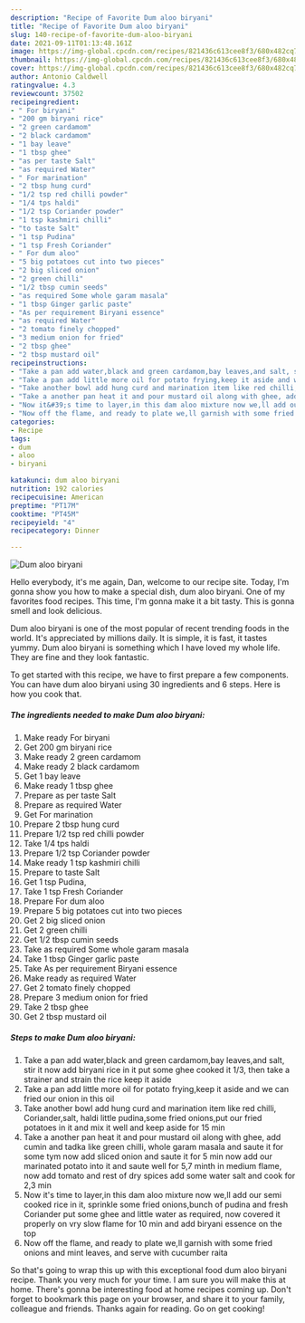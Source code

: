 ```yaml
---
description: "Recipe of Favorite Dum aloo biryani"
title: "Recipe of Favorite Dum aloo biryani"
slug: 140-recipe-of-favorite-dum-aloo-biryani
date: 2021-09-11T01:13:48.161Z
image: https://img-global.cpcdn.com/recipes/821436c613cee8f3/680x482cq70/dum-aloo-biryani-recipe-main-photo.jpg
thumbnail: https://img-global.cpcdn.com/recipes/821436c613cee8f3/680x482cq70/dum-aloo-biryani-recipe-main-photo.jpg
cover: https://img-global.cpcdn.com/recipes/821436c613cee8f3/680x482cq70/dum-aloo-biryani-recipe-main-photo.jpg
author: Antonio Caldwell
ratingvalue: 4.3
reviewcount: 37502
recipeingredient:
- " For biryani"
- "200 gm biryani rice"
- "2 green cardamom"
- "2 black cardamom"
- "1 bay leave"
- "1 tbsp ghee"
- "as per taste Salt"
- "as required Water"
- " For marination"
- "2 tbsp hung curd"
- "1/2 tsp red chilli powder"
- "1/4 tps haldi"
- "1/2 tsp Coriander powder"
- "1 tsp kashmiri chilli"
- "to taste Salt"
- "1 tsp Pudina"
- "1 tsp Fresh Coriander"
- " For dum aloo"
- "5 big potatoes cut into two pieces"
- "2 big sliced onion"
- "2 green chilli"
- "1/2 tbsp cumin seeds"
- "as required Some whole garam masala"
- "1 tbsp Ginger garlic paste"
- "As per requirement Biryani essence"
- "as required Water"
- "2 tomato finely chopped"
- "3 medium onion for fried"
- "2 tbsp ghee"
- "2 tbsp mustard oil"
recipeinstructions:
- "Take a pan add water,black and green cardamom,bay leaves,and salt, stir it now add biryani rice in it put some ghee cooked it 1/3, then take a strainer and strain the rice keep it aside"
- "Take a pan add little more oil for potato frying,keep it aside and we can fried our onion in this oil"
- "Take another bowl add hung curd and marination item like red chilli, Coriander,salt, haldi little pudina,some fried onions,put our fried potatoes in it and mix it well and keep aside for 15 min"
- "Take a another pan heat it and pour mustard oil along with ghee, add cumin and tadka like green chilli, whole garam masala and saute it for some tym now add sliced onion and saute it for 5 min now add our marinated potato into it and saute well for 5,7 minth in medium flame, now add tomato and rest of dry spices add some water salt and cook for 2,3 min"
- "Now it&#39;s time to layer,in this dam aloo mixture now we,ll add our semi cooked rice in it, sprinkle some fried onions,bunch of pudina and fresh Coriander put some ghee and little water as required, now covered it properly on vry slow flame for 10 min and add biryani essence on the top"
- "Now off the flame, and ready to plate we,ll garnish with some fried onions and mint leaves, and serve with cucumber raita"
categories:
- Recipe
tags:
- dum
- aloo
- biryani

katakunci: dum aloo biryani 
nutrition: 192 calories
recipecuisine: American
preptime: "PT17M"
cooktime: "PT45M"
recipeyield: "4"
recipecategory: Dinner

---
```



![Dum aloo biryani](https://img-global.cpcdn.com/recipes/821436c613cee8f3/680x482cq70/dum-aloo-biryani-recipe-main-photo.jpg)

Hello everybody, it's me again, Dan, welcome to our recipe site. Today, I'm gonna show you how to make a special dish, dum aloo biryani. One of my favorites food recipes. This time, I'm gonna make it a bit tasty. This is gonna smell and look delicious.



Dum aloo biryani is one of the most popular of recent trending foods in the world. It's appreciated by millions daily. It is simple, it is fast, it tastes yummy. Dum aloo biryani is something which I have loved my whole life. They are fine and they look fantastic.


To get started with this recipe, we have to first prepare a few components. You can have dum aloo biryani using 30 ingredients and 6 steps. Here is how you cook that.

<!--inarticleads1-->

##### The ingredients needed to make Dum aloo biryani:

1. Make ready  For biryani
1. Get 200 gm biryani rice
1. Make ready 2 green cardamom
1. Make ready 2 black cardamom
1. Get 1 bay leave
1. Make ready 1 tbsp ghee
1. Prepare as per taste Salt
1. Prepare as required Water
1. Get  For marination
1. Prepare 2 tbsp hung curd
1. Prepare 1/2 tsp red chilli powder
1. Take 1/4 tps haldi
1. Prepare 1/2 tsp Coriander powder
1. Make ready 1 tsp kashmiri chilli
1. Prepare to taste Salt
1. Get 1 tsp Pudina,
1. Take 1 tsp Fresh Coriander
1. Prepare  For dum aloo
1. Prepare 5 big potatoes cut into two pieces
1. Get 2 big sliced onion
1. Get 2 green chilli
1. Get 1/2 tbsp cumin seeds
1. Take as required Some whole garam masala
1. Take 1 tbsp Ginger garlic paste
1. Take As per requirement Biryani essence
1. Make ready as required Water
1. Get 2 tomato finely chopped
1. Prepare 3 medium onion for fried
1. Take 2 tbsp ghee
1. Get 2 tbsp mustard oil




<!--inarticleads2-->

##### Steps to make Dum aloo biryani:

1. Take a pan add water,black and green cardamom,bay leaves,and salt, stir it now add biryani rice in it put some ghee cooked it 1/3, then take a strainer and strain the rice keep it aside
1. Take a pan add little more oil for potato frying,keep it aside and we can fried our onion in this oil
1. Take another bowl add hung curd and marination item like red chilli, Coriander,salt, haldi little pudina,some fried onions,put our fried potatoes in it and mix it well and keep aside for 15 min
1. Take a another pan heat it and pour mustard oil along with ghee, add cumin and tadka like green chilli, whole garam masala and saute it for some tym now add sliced onion and saute it for 5 min now add our marinated potato into it and saute well for 5,7 minth in medium flame, now add tomato and rest of dry spices add some water salt and cook for 2,3 min
1. Now it&#39;s time to layer,in this dam aloo mixture now we,ll add our semi cooked rice in it, sprinkle some fried onions,bunch of pudina and fresh Coriander put some ghee and little water as required, now covered it properly on vry slow flame for 10 min and add biryani essence on the top
1. Now off the flame, and ready to plate we,ll garnish with some fried onions and mint leaves, and serve with cucumber raita




So that's going to wrap this up with this exceptional food dum aloo biryani recipe. Thank you very much for your time. I am sure you will make this at home. There's gonna be interesting food at home recipes coming up. Don't forget to bookmark this page on your browser, and share it to your family, colleague and friends. Thanks again for reading. Go on get cooking!
